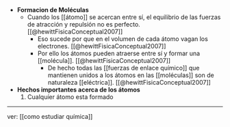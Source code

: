+ **Formacion de Moléculas**
	+ Cuando los [[átomo]] se acercan entre sí, el equilibrio de las fuerzas de atracción y repulsión no es perfecto. [[@hewittFisicaConceptual2007]]
		+ Eso sucede por que en el volumen de cada átomo vagan los electrones. [[@hewittFisicaConceptual2007]]
		+ Por ello los átomos pueden atraerse entre sí y formar una [[molécula]]. [[@hewittFisicaConceptual2007]]
			+ De hecho todas las [[fuerzas de enlace químico]] que mantienen unidos a los átomos  en las [[moléculas]] son de naturaleza [[eléctrica]]. [[@hewittFisicaConceptual2007]]
+ **Hechos importantes acerca de los átomos**
	1. Cualquíer átomo esta formado 
----
ver: [[como estudiar química]]